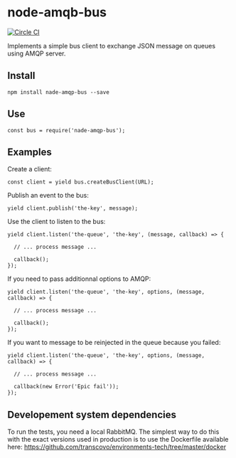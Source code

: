node-amqb-bus
=====

[![Circle CI](https://circleci.com/gh/transcovo/node-amqp-bus.svg?style=shield)](https://circleci.com/gh/transcovo/node-amqp-bus)

Implements a simple bus client to exchange JSON message on queues using AMQP server.

## Install

    npm install nade-amqp-bus --save

## Use

    const bus = require('nade-amqp-bus');

## Examples

Create a client:

    const client = yield bus.createBusClient(URL);

Publish an event to the bus:

    yield client.publish('the-key', message);

Use the client to listen to the bus:

    yield client.listen('the-queue', 'the-key', (message, callback) => {
    
      // ... process message ...

      callback();
    });

If you need to pass additionnal options to AMQP:

    yield client.listen('the-queue', 'the-key', options, (message, callback) => {
    
      // ... process message ...

      callback();
    });

If you want to message to be reinjected in the queue because you failed:

    yield client.listen('the-queue', 'the-key', options, (message, callback) => {
    
      // ... process message ...

      callback(new Error('Epic fail'));
    });

## Developement system dependencies

To run the tests, you need a local RabbitMQ. The simplest way to do this with the 
exact versions used in production is to use the Dockerfile available here: https://github.com/transcovo/environments-tech/tree/master/docker

